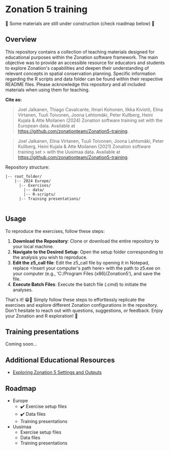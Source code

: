 # Zonation 5 training

🚧 Some materials are still under construction (check roadmap below) 🚧

## Overview
This repository contains a collection of teaching materials designed for educational purposes within the Zonation software framework. The main objective was to provide an accessible resource for educators and students to explore Zonation's capabilities and deepen their understanding of relevant concepts in spatial conservation planning. Specific information regarding the R scripts and data folder can be found within their respective README files. Please acknowledge this repository and all included materials when using them for teaching.

**Cite as:** 
> Joel Jalkanen, Thiago Cavalcante, Ilmari Kohonen, Ilkka Kivistö, Elina Virtanen, Tuuli 
> Toivonen, Joona Lehtomäki, Peter Kullberg, Heini Kujala & Atte Moilanen (2024) Zonation 
> software training set with the European data. Available
> at <https://github.com/zonationteam/Zonation5-training>.


> Joel Jalkanen, Elina Virtanen, Tuuli Toivonen, Joona Lehtomäki, Peter 
> Kullberg, Heini Kujala & Atte Moilanen (2021) Zonation software training set > with the Uusimaa data. Available
> at <https://github.com/zonationteam/Zonation5-training>.

Repository structure:

```
|-- root_folder/
    |-- 2024 Europe/
      |-- Exercises/
        |-- data/
        |-- R-scripts/
      |-- Training presentations/
        
```

## Usage

To reproduce the exercises, follow these steps:
1. **Download the Repository**: Clone or download the entire repository to your local machine.
2. **Navigate to the Desired Setup**: Open the setup folder corresponding to the analysis you wish to reproduce.
3. **Edit the z5_call file**: Edit the z5_call file by opening it in Notepad, replace <Insert your computer's path here> with the path to z5.exe on your computer (e.g., ‘C:/Program Files (x86)/Zonation5’), and save the file.
4. **Execute Batch Files**: Execute the batch file (.cmd) to initiate the analyses.

That's it! 😁🎉 Simply follow these steps to effortlessly replicate the exercises and explore different Zonation configurations in the repository. Don't hesitate to reach out with questions, suggestions, or feedback. Enjoy your Zonation and R exploration! 🚀

## Training presentations
Coming soon...

## Additional Educational Resources
- [Exploring Zonation 5 Settings and Outputs](https://thiago-cav.github.io/zonation_workflow/)


## Roadmap
- Europe
    - ✔️ Exercise setup files
    - ✔️ Data files
    - Training presentations
- Uusimaa
    - Exercise setup files
    - Data files
    - Training presentations
